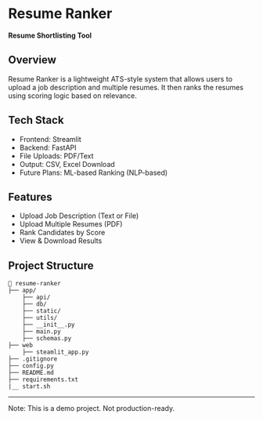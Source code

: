 # Resume Ranker

**Resume Shortlisting Tool**

## Overview
Resume Ranker is a lightweight ATS-style system that allows users to upload a job description and multiple resumes. It then ranks the resumes using scoring logic based on relevance.

## Tech Stack
- Frontend: Streamlit
- Backend: FastAPI
- File Uploads: PDF/Text
- Output: CSV, Excel Download
- Future Plans: ML-based Ranking (NLP-based)

## Features
- Upload Job Description (Text or File)
- Upload Multiple Resumes (PDF)
- Rank Candidates by Score
- View & Download Results

## Project Structure
```
📁 resume-ranker
├── app/
    ├── api/
    ├── db/
    ├── static/
    ├── utils/
    ├── __init__.py
    ├── main.py
    ├── schemas.py
├── web
    ├── steamlit_app.py
├── .gitignore
├── config.py
├── README.md
├── requirements.txt
|__ start.sh
```

---

Note: This is a demo project. Not production-ready.
